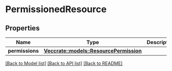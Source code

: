 # PermissionedResource

## Properties

Name | Type | Description | Notes
------------ | ------------- | ------------- | -------------
**permissions** | [**Vec<crate::models::ResourcePermission>**](ResourcePermission.md) |  | 

[[Back to Model list]](./README.md#documentation-for-models) [[Back to API list]](./README.md#documentation-for-api-endpoints) [[Back to README]](./README.md)


